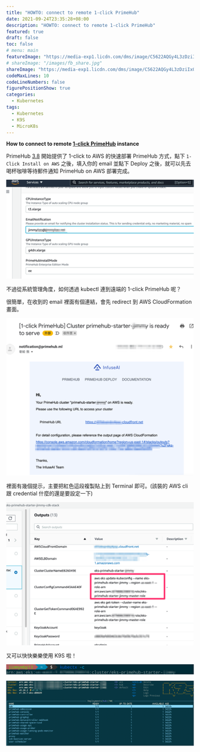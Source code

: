 ```yaml
---
title: "HOWTO: connect to remote 1-click PrimeHub"
date: 2021-09-24T23:35:28+08:00
description: "HOWTO: connect to remote 1-click PrimeHub"
featured: true
draft: false
toc: false
# menu: main
featureImage: "https://media-exp1.licdn.com/dms/image/C5622AQGy4L3zDziIxQ/feedshare-shrink_2048_1536/0/1631541656531?e=1635984000&v=beta&t=kPWgK-Mq21n6zO1rTJ4lM1S6npq8qyvywNGV2EN4OqU"
# shareImage: "/images/fb_share.jpg"
shareImage: "https://media-exp1.licdn.com/dms/image/C5622AQGy4L3zDziIxQ/feedshare-shrink_2048_1536/0/1631541656531?e=1635984000&v=beta&t=kPWgK-Mq21n6zO1rTJ4lM1S6npq8qyvywNGV2EN4OqU"
codeMaxLines: 10
codeLineNumbers: false
figurePositionShow: true
categories:
  - Kubernetes
tags:
  - Kubernetes
  - K9S
  - MicroK8s
---
```



**How to connect to remote [1-click PrimeHub](https://one.primehub.io) instance**

<!--more-->

PrimeHub [3.8](https://medium.com/infuseai/whats-new-in-primehub-3-8-40f107035fbc) 開始提供了 1-click to AWS 的快速部署 PrimeHub 方式，點下 `1-Click Install on AWS` 之後，填入你的 email 並點下 Deploy 之後，就可以先去喝杯咖啡等待郵件通知 PrimeHub on AWS 部署完成。

![](/images/2021-09-24-01.png)

不過從系統管理角度，如何透過 kubectl 連到遠端的 1-click PrimeHub 呢？

很簡單，在收到的 email 裡面有個連結，會先 redirect 到 AWS CloudFormation 畫面。

![](/images/2021-09-24-02.png)

裡面有幾個提示，主要把紅色這段複製貼上到 Terminal 即可。(該裝的 AWS cli 跟 credential 什麼的還是要設定一下)

![](/images/2021-09-24-03.png)

又可以快快樂樂使用 K9S 啦！

![](/images/2021-09-24-04.png)

![](/images/2021-09-24-05.png)
